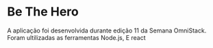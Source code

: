 # Be The Hero
A aplicação foi desenvolvida durante edição 11 da Semana OmniStack.
Foram ultilizadas as ferramentas Node.js, E react

